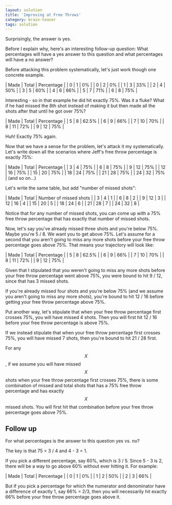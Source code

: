 ```yaml
---
layout: solution
title: 'Improving at Free Throws'
category: brain-teaser
tags: solution
---
```


<style>
table {
  margin-bottom: 15px;
}

table td {
    padding: 4px;
    border: 1px solid black;
}  
</style>

Surprisingly, the answer is yes.

Before I explain why, here's an interesting follow-up question: What percentages will have a yes answer to this question and what percentages will have a no answer?

Before attacking this problem systematically, let's just work though one concrete example.

| Made | Total | Percentage |
| 0 | 1 | 0% |
| 0 | 2 | 0% |
| 1 | 3 | 33% |
| 2 | 4 | 50% |
| 3 | 5 | 60% |
| 4 | 6 | 66% |
| 5 | 7 | 71% |
| 6 | 8 | 75% |

Interesting - so in that example he did hit exactly 75%. Was it a fluke? What if he had missed the 8th shot instead of making it but then made all the shots after that until he got over 75%?

| Made | Total | Percentage |
| 5 | 8 | 62.5% |
| 6 | 9 | 66% |
| 7 | 10 | 70% |
| 8 | 11 | 72% |
| 9 | 12 | 75% |

Huh! Exactly 75% again.

Now that we have a sense for the problem, let's attack it my systematically. Let's write down all the scenarios where Jeff's free throw percentage is exactly 75%:

| Made | Total | Percentage |
| 3 | 4 | 75% |
| 6 | 8 | 75% |
| 9 | 12 | 75% |
| 12 | 16 | 75% |
| 15 | 20 | 75% |
| 18 | 24 | 75% |
| 21 | 28 | 75% |
| 24 | 32 | 75% |
(and so on...)

Let's write the same table, but add "number of missed shots":

| Made | Total | Number of missed shots |
| 3 | 4 | 1 |
| 6 | 8 | 2 |
| 9 | 12 | 3 |
| 12 | 16 | 4 |
| 15 | 20 | 5 |
| 18 | 24 | 6 |
| 21 | 28 | 7 |
| 24 | 32 | 8 |

Notice that for any number of missed shots, you can come up with a 75% free throw percentage that has exactly that number of missed shots.

Now, let's say you've already missed three shots and you're below 75%. Maybe you're 5 / 8. We want you to get above 75%. Let's assume for a second that you aren't going to miss any more shots before your free throw percentage goes above 75%. That means your trajectory will look like:

| Made | Total | Percentage |
| 5 | 8 | 62.5% |
| 6 | 9 | 66% |
| 7 | 10 | 70% |
| 8 | 11 | 72% |
| 9 | 12 | 75% |

Given that I stipulated that you weren't going to miss any more shots before your free throw percentage went above 75%, you were bound to hit 9 / 12, since that has 3 missed shots.

If you're already missed four shots and you're below 75% (and we assume you aren't going to miss any more shots), you're bound to hit 12 / 16 before getting your free throw percentage above 75%.

Put another way, let's stipulate that when your free throw percentage first crosses 75%, you will have missed 4 shots. Then you will first hit 12 / 16 before your free throw percentage is above 75%.

If we instead stipulate that when your free throw percentage first crosses 75%, you will have missed 7 shots, then you're bound to hit 21 / 28 first.

For any $$X$$, if we assume you will have missed $$X$$ shots when your free throw percentage first crosses 75%, there is some combination of missed and total shots that has a 75% free throw percentage and has exactly $$X$$ missed shots. You will first hit that combination before your free throw percentage goes above 75%.

## Follow up

For what percentages is the answer to this question yes vs. no?

The key is that 75 = 3 / 4 and 4 - 3 = 1.

If you pick a different percentage, say 60%, which is 3 / 5. Since 5 - 3 is 2, there will be a way to go above 60% without ever hitting it. For example:

| Made | Total | Percentage |
| 0 | 1 | 0% |
| 1 | 2 | 50% |
| 2 | 3 | 66% |

But if you pick a percentage for which the numerator and denominator have a difference of exactly 1, say 66% = 2/3, then you will necessarily hit exactly 66% before your free throw percentage goes above it.
